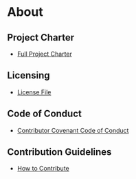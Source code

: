 # About

## Project Charter  

- [Full Project Charter](project-charter.md)  

## Licensing

- [License File](https://github.com/IntelligentNetworkSolutions/IllegalDumpSiteDetectionAndLandfillMonitoring/blob/master/LICENSE)  

## Code of Conduct  

- [Contributor Covenant Code of Conduct](https://github.com/IntelligentNetworkSolutions/IllegalDumpSiteDetectionAndLandfillMonitoring/blob/master/CODE_OF_CONDUCT.md)  

## Contribution Guidelines  

- [How to Contribute](https://github.com/IntelligentNetworkSolutions/IllegalDumpSiteDetectionAndLandfillMonitoring/blob/master/CONTRIBUTING.md)  
